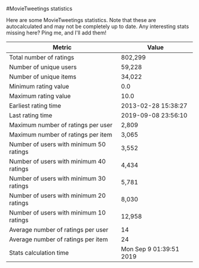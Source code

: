 #MovieTweetings statistics

Here are some MovieTweetings statistics. Note that these are autocalculated and may not be completely up to date. Any interesting stats missing here? Ping me, and I'll add them!

Metric | Value
--- | ---
Total number of ratings                 | 802,299
Number of unique users                  | 59,228
Number of unique items                  | 34,022
Minimum rating value                    | 0.0
Maximum rating value                    | 10.0
Earliest rating time                    | 2013-02-28 15:38:27
Last rating time                        | 2019-09-08 23:56:10
Maximum number of ratings per user      | 2,809
Maximum number of ratings per item      | 3,065
Number of users with minimum 50 ratings | 3,552
Number of users with minimum 40 ratings | 4,434
Number of users with minimum 30 ratings | 5,781
Number of users with minimum 20 ratings | 8,030
Number of users with minimum 10 ratings | 12,958
Average number of ratings per user      | 14
Average number of ratings per item      | 24
Stats calculation time                  | Mon Sep  9 01:39:51 2019

